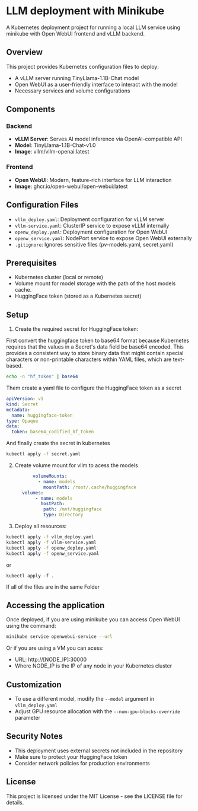 # LLM deployment with Minikube

A Kubernetes deployment project for running a local LLM service using minikube with Open WebUI frontend and vLLM backend.

## Overview

This project provides Kubernetes configuration files to deploy:
- A vLLM server running TinyLlama-1.1B-Chat model
- Open WebUI as a user-friendly interface to interact with the model
- Necessary services and volume configurations

## Components

### Backend
- **vLLM Server**: Serves AI model inference via OpenAI-compatible API
- **Model**: TinyLlama-1.1B-Chat-v1.0
- **Image**: vllm/vllm-openai:latest

### Frontend
- **Open WebUI**: Modern, feature-rich interface for LLM interaction
- **Image**: ghcr.io/open-webui/open-webui:latest

## Configuration Files

- `vllm_deploy.yaml`: Deployment configuration for vLLM server
- `vllm-service.yaml`: ClusterIP service to expose vLLM internally
- `openw_deploy.yaml`: Deployment configuration for Open WebUI
- `openw_service.yaml`: NodePort service to expose Open WebUI externally
- `.gitignore`: Ignores sensitive files (pv-models.yaml, secret.yaml)

## Prerequisites

- Kubernetes cluster (local or remote)
- Volume mount for model storage with the path of the host models cache.
- HuggingFace token (stored as a Kubernetes secret)

## Setup

1. Create the required secret for HuggingFace token:

First convert the huggingface token to base64 format because Kubernetes requires that the values in a Secret's data field be base64 encoded. This provides a consistent way to store binary data that might contain special characters or non-printable characters within YAML files, which are text-based.

```bash
echo -n "hf_token" | base64
```

Them create a yaml file to configure the HuggingFace token as a secret
```yaml
apiVersion: v1
kind: Secret
metadata:
  name: huggingface-token
type: Opaque
data:
  token: base64_codified_hf_token
```

And finally create the secret in kubernetes

```bash
kubectl apply -f secret.yaml
```


2. Create volume mount for vllm to acess the models

```yaml
          volumeMounts:
            - name: models
              mountPath: /root/.cache/huggingface  
      volumes:
           - name: models
             hostPath:
              path: /mnt/huggingface  
              type: Directory
```

3. Deploy all resources:
```bash
kubectl apply -f vllm_deploy.yaml
kubectl apply -f vllm-service.yaml
kubectl apply -f openw_deploy.yaml
kubectl apply -f openw_service.yaml
```
or

```
kubectl apply -f .
```
If all of the files are in the same Folder 
## Accessing the application

Once deployed, if you are using minikube you can access Open WebUI using the command:

```bash
minikube service openwebui-service --url
```
Or if you are using a VM you can acess:

- URL: http://[NODE_IP]:30000
- Where NODE_IP is the IP of any node in your Kubernetes cluster

## Customization

- To use a different model, modify the `--model` argument in `vllm_deploy.yaml`
- Adjust GPU resource allocation with the `--num-gpu-blocks-override` parameter

## Security Notes

- This deployment uses external secrets not included in the repository
- Make sure to protect your HuggingFace token
- Consider network policies for production environments

## License

This project is licensed under the MIT License - see the LICENSE file for details.